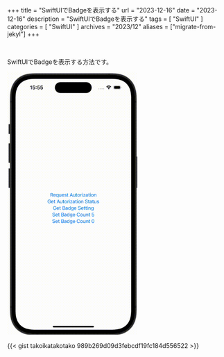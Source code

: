 +++
title = "SwiftUIでBadgeを表示する"
url = "2023-12-16"
date = "2023-12-16"
description = "SwiftUIでBadgeを表示する"
tags = [
  "SwiftUI"
]
categories = [
  "SwiftUI"
]
archives = "2023/12"
aliases = ["migrate-from-jekyl"]
+++

<br>

SwiftUIでBadgeを表示する方法です。

<img src="2023-12-16.gif" width="300px" alt="SwiftUIでBadgeを表示する">

{{< gist takoikatakotako 989b269d09d3febcdf19fc184d556522 >}}
